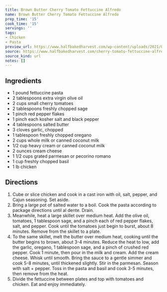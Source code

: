```yaml
---
title: Brown Butter Cherry Tomato Fettuccine Alfredo
name: Brown Butter Cherry Tomato Fettuccine Alfredo
prep_time: '15'
cook_time: '15'
servings: ''
tags:
- Chicken
- Pasta
preview_url: https://www.halfbakedharvest.com/wp-content/uploads/2021/08/Brown-Butter-Cherry-Tomato-Fettuccine-Alfredo-7.jpg
source: https://www.halfbakedharvest.com/cherry-tomato-fettuccine-alfredo/
source_kind: url
notes: []
---
```


## Ingredients
- 1 pound fettuccine pasta
- 2 tablespoons extra virgin olive oil
- 2 cups small cherry tomatoes
- 2 tablespoons freshly chopped sage
- 1 pinch red pepper flakes
- 1 pinch each kosher salt and black pepper
- 4 tablespoons salted butter
- 3 cloves garlic, chopped
- 1 tablespoon freshly chopped oregano
- 2 cups whole milk or canned coconut milk
- 1/2 cup heavy cream or canned coconut milk
- 2 ounces cream cheese
- 1 1/2 cups grated parmesan or pecorino romano
- 1 cup freshly chopped basil
- 1 lb chicken


## Directions
1. Cube or slice chicken and cook in a cast iron with oil, salt, pepper, and Cajun seasoning. Set aside. 
2. Bring a large pot of salted water to a boil. Cook the pasta according to package directions until al dente. Drain.
3. Meanwhile, heat a large skillet over medium heat. Add the olive oil, tomatoes, 1 tablespoon sage, and a pinch each of red pepper flakes, salt, and pepper. Cook until the tomatoes just begin to burst, about 8 minutes. Remove from the skillet to a plate.
4. To the same skillet, melt the butter over medium heat, cooking until the butter begins to brown, about 3-4 minutes. Reduce the heat to low, add the garlic, oregano, 1 tablespoon sage, and a pinch of crushed red pepper. Cook 1 minute, then pour in the milk and cream. Add the cream cheese. Whisk until smooth. Bring the sauce to a gentle simmer and cook 5-8 minutes, until thickened slightly. Stir in the parmesan. Season with salt + pepper. Toss in the pasta and basil and cook 3-5 minutes, then remove from the heat.
5. Divide the fettuccine between plates and top with tomatoes and chicken. Eat and enjoy immediately.
